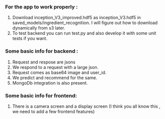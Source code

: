 ### For the app to work properly :
1. Download inception_V3_improved.hdf5 as inception_V3.hdf5 in saved_models/ingredient_recognition. I will figure out how to download dynamically from s3 later.
2. To test backend you can run test.py and also develop it with some unit tests if you want.

### Some basic info for backend :
1. Request and respose are jsons
2. We respond to a request with a large json.
3. Request comes as base64 image and user_id.
4. We predict and recommend for the same.
5. MongoDb integration is also present.

### Some basic info for frontend:
1. There is a camera screen and a display screen (I think you all know this , we need to add a few frontend features)
